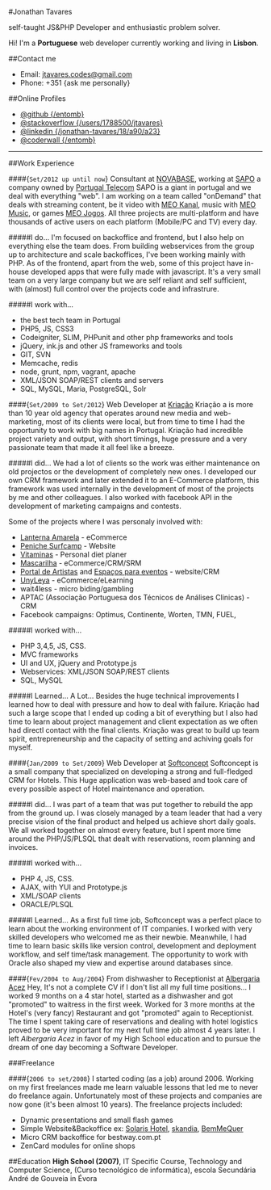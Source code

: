 <!--- welcome.all-100 --> 
<!--- title --> 
#Jonathan Tavares 

self-taught JS&PHP Developer and enthusiastic problem solver.
<!--- /title --> 
<!--- /welcome --> 

<!--- about.all-100 --> 
Hi! I'm a __Portuguese__ web developer currently working and living in __Lisbon__. 

<!--- /about -->


<!--- contacts.all-50.small-100 --> 
##Contact me
- Email: jtavares.codes@gmail.com
- Phone: +351 {ask me personally}

<!--- /contacts --> 

<!--- profiles.all-50.small-100 --> 

##Online Profiles
- [@github {/entomb}](https://github.com/entomb)
- [@stackoverflow {/users/1788500/jtavares}](http://stackoverflow.com/users/1788500/jtavares)
- [@linkedin {/jonathan-tavares/18/a90/a23}](linkedin.com/pub/jonathan-tavares/18/a90/a23)
- [@coderwall {/entomb}](coderwall.com/entomb)

<!--- /contacts -->

-------------------------------- 

<!--- work.all-100 --> 
##Work Experience 

<!--- .position --> 
####{`Set/2012 up until now`} Consultant at [NOVABASE](http://www.novabase.pt/), working at [SAPO](http://www.sapo.pt) a company owned by [Portugal Telecom](http://www.telecom.pt/)
SAPO is a giant in portugal and we deal with everything "web". I am working on a team called "onDemand" that deals with streaming content, be it video with [MEO Kanal](http://kanal.pt/), music with [MEO Music](http://music.meo.pt/), or games [MEO Jogos](http://jogos.meo.pt/). All three projects are multi-platform and have thousands of active users on each platform (Mobile/PC and TV) every day.

#####I do...
I'm focused on backoffice and frontend, but I also help on everything else the team does. From building webservices from the group up to architecture and scale backoffices, I've been working mainly with PHP. As of the frontend, apart from the web, some of this project have in-house developed apps that were fully made with javascript. It's a very small team on a very large company but we are self reliant and self sufficient, with (almost) full control over the projects code and infrastrure.

#####I work with...
- the best tech team in Portugal
- PHP5, JS, CSS3
- Codeigniter, SLIM, PHPunit and other php frameworks and tools
- jQuery, ink.js and other JS frameworks and tools
- GIT, SVN
- Memcache, redis
- node, grunt, npm, vagrant, apache
- XML/JSON SOAP/REST clients and servers
- SQL, MySQL, Maria, PostgreSQL, Solr
 
<!--- /position --> 

<!--- .position --> 
####{`Set/2009 to Set/2012`} Web Developer at [Kriação](http://kriacao.pt/) 
Kriação a is more than 10 year old agency that operates around new media and web-marketing, most of its clients were local, but from time to time I had the opportunity to work with big names in Portugal. Kriação had incredible project variety and output, with short timings, huge pressure and a very passionate team that made it all feel like a breeze.
 

#####I did...
We had a lot of clients so the work was either maintenance on old projectos or the development of completely new ones. I developed our own CRM framework and later extended it to an E-Commerce platform, this framework was used internally in the development of most of the projects by me and other colleagues. I also worked with facebook API in the development of marketing campaigns and contests.

Some of the projects where I was personaly involved with:
- [Lanterna Amarela](http://www.lanterna-amarela.pt/) - eCommerce
- [Peniche Surfcamp](http://www.penichesurfcamp.com/) - Website
- [Vitaminas](http://www.vitaminas.com.pt) - Personal diet planer
- [Mascarilha](http://www.mascarilha.pt/) - eCommerce/CRM/SRM
- [Portal de Artistas](http://portaldeartistas.pt) and [Espaços para eventos](http://espacosparaeventos.com.pt/) - website/CRM
- [UnyLeya](http://www.unyleya.com.pt/) - eCommerce/eLearning
- wait4less - micro biding/gambling 
- APTAC (Associação Portuguesa dos Técnicos de Análises Clinicas) - CRM
- Facebook campaigns: Optimus, Continente, Worten, TMN, FUEL, 


#####I worked with...
- PHP 3,4,5, JS, CSS. 
- MVC frameworks
- UI and UX, jQuery and Prototype.js
- Webservices: XML/JSON SOAP/REST clients
- SQL, MySQL

#####I Learned...
 A Lot... Besides the huge technical improvements I learned how to deal with pressure and how to deal with failure. Kriação had such a large scope that I ended up coding a bit of everything but I also had time to learn about project management and client expectation as we often had directl contact with the final clients. Kriação was great to build up team spirit, entrepreneurship and the capacity of setting and achiving goals for myself.
<!--- /position --> 



<!--- .position --> 
####{`Jan/2009 to Set/2009`} Web Developer at [Softconcept](http://www.softconcept.pt/) 
Softconcept is a small company that specialized on developing a strong and full-fledged CRM for Hotels. This Huge application was web-based and took care of every possible aspect of Hotel maintenance and operation. 

#####I did...
I was part of a team that was put together to rebuild the app from the ground up. I was closely managed by a team leader that had a very precise vision of the final product and helped us achieve short daily goals. We all worked together on almost every feature, but I spent more time around the PHP/JS/PLSQL that dealt with reservations, room planning and invoices.

#####I worked with...
- PHP 4, JS, CSS. 
- AJAX, with YUI and Prototype.js
- XML/SOAP clients
- ORACLE/PLSQL

#####I Learned...
As a first full time job, Softconcept was a perfect place to learn about the working environment of IT companies. I worked with very skilled developers who welcomed me as their newbie. Meanwhile, I had time to learn basic skills like version control, development and deployment workflow, and self time/task management. The opportunity  to work with Oracle also shaped my view and expertise around databases since.
<!--- /position --> 


<!--- .position --> 
####{`Fev/2004 to Aug/2004`} From dishwasher to Receptionist at [Albergaria Acez](http://www.albergaria-acez.pt/) 
Hey, It's not a complete CV if I don't list all my full time positions... I worked 9 months on a 4 star hotel, 
started as a dishwasher and got "promoted" to waitress in the first week. Worked for 3 more months at the Hotel's (very fancy) Restaurant and got "promoted" again to Receptionist.
The time I spent taking care of reservations and dealing with hotel logistics proved to be very important for my next full time job almost 4 years later.
I left _Albergaria Acez_ in favor of my High School education and to pursue the dream of one day becoming a Software Developer.
<!--- /position --> 



###Freelance 

<!--- .position --> 
####{`2006 to set/2008`}
I started coding (as a job) around 2006. Working on my first freelances made me learn valuable lessons that led me to never do freelance again.
Unfortunately most of these projects and companies are now gone (it's been almost 10 years). The freelance projects included:
- Dynamic presentations and small flash games
- Simple Website&Backoffice ex: [Solaris Hotel](http://www.solarishotel.pt/), [skandia](http://www.skandia.pt/), [BemMeQuer](http://www.bemmequer.com.pt/)
- Micro CRM backoffice for bestway.com.pt
- ZenCard modules for online shops
<!--- /position --> 


<!--- /work -->

<!--- education.all-100 --> 
##Education
__High School (2007)__, IT Specific Course, Technology and Computer Science, (Curso tecnológico de informática), escola Secundária André de Gouveia in Évora
 
<!--- /education -->  